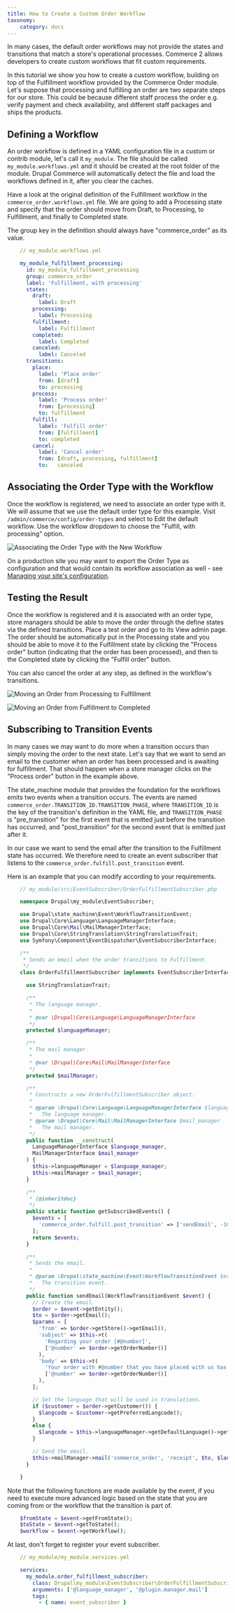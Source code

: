 ```yaml
---
title: How to Create a Custom Order Workflow
taxonomy:
    category: docs
---
```


In many cases, the default order workflows may not provide the states and transitions that match a store's operational processes. Commerce 2 allows developers to create custom workflows that fit custom requirements.

In this tutorial we show you how to create a custom workflow, building on top of the Fulfillment workflow provided by the Commerce Order module. Let's suppose that processing and fulfilling an order are two separate steps for our store. This could be because different staff process the order e.g. verify payment and check availability, and different staff packages and ships the products.

Defining a Workflow
-------------------

An order workflow is defined in a YAML configuration file in a custom or contrib module, let's call it ``my_module``. The file should be called ``my_module.workflows.yml`` and it should be created at the root folder of the module. Drupal Commerce will automatically detect the file and load the workflows defined in it, after you clear the caches.

Have a look at the original definition of the Fulfillment workflow in the ``commerce_order.workflows.yml`` file. We are going to add a Processing state and specify that the order should move from Draft, to Processing, to Fulfillment, and finally to Completed state.

The group key in the definition should always have "commerce_order" as its value.

```yaml
    // my_module.workflows.yml

    my_module_fulfillment_processing:
      id: my_module_fulfillment_processing
      group: commerce_order
      label: 'Fulfillment, with processing'
      states:
        draft:
          label: Draft
        processing:
          label: Processing
        fulfillment:
          label: Fulfillment
        completed:
          label: Completed
        canceled:
          label: Canceled
      transitions:
        place:
          label: 'Place order'
          from: [draft]
          to: processing
        process:
          label: 'Process order'
          from: [processing]
          to: fulfillment
        fulfill:
          label: 'Fulfill order'
          from: [fulfillment]
          to: completed
        cancel:
          label: 'Cancel order'
          from: [draft, processing, fulfillment]
          to:   canceled
```

Associating the Order Type with the Workflow
--------------------------------------------

Once the workflow is registered, we need to associate an order type with it. We will assume that we use the default order type for this example. Visit ``/admin/commerce/config/order-types`` and select to Edit the default workflow. Use the workflow dropdown to choose the "Fulfill, with processing" option.

![Associating the Order Type with the New Workflow](../images/order_workflow_association.jpg)

On a production site you may want to export the Order Type as configuration and that would contain its workflow association as well - see [Managing your site's configuration](https://www.drupal.org/docs/8/configuration-management/managing-your-sites-configuration).

Testing the Result
------------------

Once the workflow is registered and it is associated with an order type, store managers should be able to move the order through the define states via the defined transitions. Place a test order and go to its View admin page. The order should be automatically put in the Processing state and you should be able to move it to the Fulfillment state by clicking the "Process order" button (indicating that the order has been processed), and then to the Completed state by clicking the "Fulfill order" button.

You can also cancel the order at any step, as defined in the workflow's transitions.

![Moving an Order from Processing to Fulfillment](../images/process_order.jpg)

![Moving an Order from Fulfillment to Completed](../images/fulfill_order.jpg)

Subscribing to Transition Events
--------------------------------

In many cases we may want to do more when a transition occurs than simply moving the order to the next state. Let's say that we want to send an email to the customer when an order has been processed and is awaiting for fulfillment. That should happen when a store manager clicks on the "Process order" button in the example above.

The state_machine module that provides the foundation for the workflows emits two events when a transition occurs. The events are named ``commerce_order.TRANSITION_ID.TRANSITION_PHASE``, where ``TRANSITION_ID`` is the key of the transition's definition in the YAML file, and ``TRANSITION_PHASE`` is "pre_transition" for the first event that is emitted just before the transition has occurred, and "post_transition" for the second event that is emitted just after it.

In our case we want to send the email after the transition to the Fulfillment state has occurred. We therefore need to create an event subscriber that listens to the ``commerce_order.fulfill.post_transition`` event.

Here is an example that you can modify according to your requirements.

```php
    // my_module/src/EventSubscriber/OrderFulfillmentSubscriber.php

    namespace Drupal\my_module\EventSubscriber;

    use Drupal\state_machine\Event\WorkflowTransitionEvent;
    use Drupal\Core\Language\LanguageManagerInterface;
    use Drupal\Core\Mail\MailManagerInterface;
    use Drupal\Core\StringTranslation\StringTranslationTrait;
    use Symfony\Component\EventDispatcher\EventSubscriberInterface;

    /**
     * Sends an email when the order transitions to Fulfillment.
     */
    class OrderFulfillmentSubscriber implements EventSubscriberInterface {

      use StringTranslationTrait;

      /**
       * The language manager.
       *
       * @var \Drupal\Core\Language\LanguageManagerInterface
       */
      protected $languageManager;

      /**
       * The mail manager.
       *
       * @var \Drupal\Core\Mail\MailManagerInterface
       */
      protected $mailManager;

      /**
       * Constructs a new OrderFulfillmentSubscriber object.
       *
       * @param \Drupal\Core\Language\LanguageManagerInterface $language_manager
       *   The language manager.
       * @param \Drupal\Core\Mail\MailManagerInterface $mail_manager
       *   The mail manager.
       */
      public function __construct(
        LanguageManagerInterface $language_manager,
        MailManagerInterface $mail_manager
      ) {
        $this->languageManager = $language_manager;
        $this->mailManager = $mail_manager;
      }

      /**
       * {@inheritdoc}
       */
      public static function getSubscribedEvents() {
        $events = [
          'commerce_order.fulfill.post_transition' => ['sendEmail', -100],
        ];
        return $events;
      }

      /**
       * Sends the email.
       *
       * @param \Drupal\state_machine\Event\WorkflowTransitionEvent $event
       *   The transition event.
       */
      public function sendEmail(WorkflowTransitionEvent $event) {
        // Create the email.
        $order = $event->getEntity();
        $to = $order->getEmail();
        $params = [
          'from' => $order->getStore()->getEmail(),
          'subject' => $this->t(
            'Regarding your order [#@number]',
            ['@number' => $order->getOrderNumber()]
          ),
          'body' => $this->t(
            'Your order with #@number that you have placed with us has been processed and is awaiting fulfillment.',
            ['@number' => $order->getOrderNumber()]
          ),
        ];

        // Set the language that will be used in translations.
        if ($customer = $order->getCustomer()) {
          $langcode = $customer->getPreferredLangcode();
        }
        else {
          $langcode = $this->languageManager->getDefaultLanguage()->getId();
        }

        // Send the email.
        $this->mailManager->mail('commerce_order', 'receipt', $to, $langcode, $params);
      }

    }
```

Note that the following functions are made available by the event, if you need to execute more advanced logic based on the state that you are coming from or the workflow that the transition is part of.

```php
    $fromState = $event->getFromState();
    $toState = $event->getToState();
    $workflow = $event->getWorkflow();
```

At last, don't forget to register your event subscriber.

```yaml
    // my_module/my_module.services.yml

    services:
      my_module.order_fulfillment_subscriber:
        class: Drupal\my_module\EventSubscriber\OrderFulfillmentSubscriber
        arguments: ['@language_manager', '@plugin.manager.mail']
        tags:
          - { name: event_subscriber }
```
